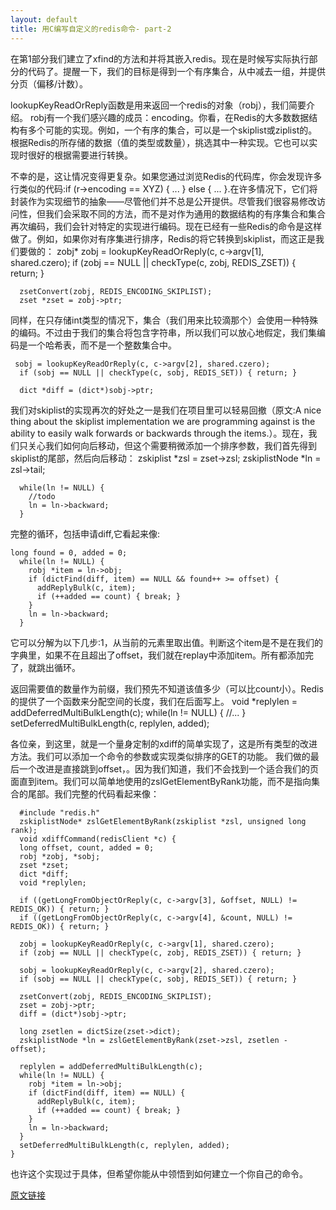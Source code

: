 ```yaml
---
layout: default
title: 用C编写自定义的redis命令- part-2
---
```

在第1部分我们建立了xfind的方法和并将其嵌入redis。现在是时候写实际执行部分的代码了。提醒一下，我们的目标是得到一个有序集合，从中减去一组，并提供分页（偏移/计数）。

lookupKeyReadOrReply函数是用来返回一个redis的对象（robj），我们简要介绍。 robj有一个我们感兴趣的成员：encoding。你看，在Redis的大多数数据结构有多个可能的实现。例如，一个有序的集合，可以是一个skiplist或ziplist的。 根据Redis的所存储的数据（值的类型或数量），挑选其中一种实现。它也可以实现时很好的根据需要进行转换。

不幸的是，这让情况变得更复杂。如果您通过浏览Redis的代码库，你会发现许多行类似的代码:if (r->encoding == XYZ) { ... } else { ... }.在许多情况下，它们将封装作为实现细节的抽象——尽管他们并不总是公开提供。尽管我们很容易修改访问性，但我们会采取不同的方法，而不是对作为通用的数据结构的有序集合和集合再次编码，我们会针对特定的实现进行编码。现在已经有一些Redis的命令是这样做了。例如，如果你对有序集进行排序，Redis的将它转换到skiplist，而这正是我们要做的：
      zobj* zobj = lookupKeyReadOrReply(c, c->argv[1], shared.czero);
      if (zobj == NULL || checkType(c, zobj, REDIS_ZSET)) { return; }
    
      zsetConvert(zobj, REDIS_ENCODING_SKIPLIST);
      zset *zset = zobj->ptr;

同样，在只存储int类型的情况下，集合（我们用来比较滴那个）会使用一种特殊的编码​​。不过由于我们的集合将包含字符串，所以我们可以放心地假定，我们集编码是一个哈希表，而不是一个整数集合中。

     sobj = lookupKeyReadOrReply(c, c->argv[2], shared.czero);
      if (sobj == NULL || checkType(c, sobj, REDIS_SET)) { return; }
    
      dict *diff = (dict*)sobj->ptr;

我们对skiplist的实现再次的好处之一是我们在项目里可以轻易回撤（原文:A nice thing about the skiplist implementation we are programming against is the ability to easily walk forwards or backwards through the items.）。现在，我们只关心我们如何向后移动，但这个需要稍微添加一个排序参数，我们首先得到skiplist的尾部，然后向后移动：
     zskiplist *zsl = zset->zsl;
      zskiplistNode *ln = zsl->tail;
    
      while(ln != NULL) {
        //todo
        ln = ln->backward;
      }

完整的循环，包括申请diff,它看起来像:

    long found = 0, added = 0;
      while(ln != NULL) {
        robj *item = ln->obj;
        if (dictFind(diff, item) == NULL && found++ >= offset) {
          addReplyBulk(c, item);
          if (++added == count) { break; }
        }
        ln = ln->backward;
      }

它可以分解为以下几步:1，从当前的元素里取出值。判断这个item是不是在我们的字典里，如果不在且超出了offset，我们就在replay中添加item。所有都添加完了，就跳出循环。

返回需要值的数量作为前缀，我们预先不知道该值多少（可以比count小）。Redis的提供了一个函数来分配空间的长度，我们在后面写上。
    void *replylen = addDeferredMultiBulkLength(c);
      while(ln != NULL) {
        //...
      }
      setDeferredMultiBulkLength(c, replylen, added);
    


各位亲，到这里，就是一个量身定制的xdiff的简单实现了，这是所有类型的改进方法。我们可以添加一个命令的参数或实现类似排序的GET的功能。
我们做的最后一个改进是直接跳到offset，。因为我们知道，我们不会找到一个适合我们的页面直到item。我们可以简单地使用的zslGetElementByRank功能，而不是指向集合的尾部。我们完整的代码看起来像：

      #include "redis.h"
      zskiplistNode* zslGetElementByRank(zskiplist *zsl, unsigned long rank);
      void xdiffCommand(redisClient *c) {
      long offset, count, added = 0;
      robj *zobj, *sobj;
      zset *zset;
      dict *diff;
      void *replylen;
    
      if ((getLongFromObjectOrReply(c, c->argv[3], &offset, NULL) != REDIS_OK)) { return; }
      if ((getLongFromObjectOrReply(c, c->argv[4], &count, NULL) != REDIS_OK)) { return; }
    
      zobj = lookupKeyReadOrReply(c, c->argv[1], shared.czero);
      if (zobj == NULL || checkType(c, zobj, REDIS_ZSET)) { return; }
    
      sobj = lookupKeyReadOrReply(c, c->argv[2], shared.czero);
      if (sobj == NULL || checkType(c, sobj, REDIS_SET)) { return; }
    
      zsetConvert(zobj, REDIS_ENCODING_SKIPLIST);
      zset = zobj->ptr;
      diff = (dict*)sobj->ptr;
    
      long zsetlen = dictSize(zset->dict);
      zskiplistNode *ln = zslGetElementByRank(zset->zsl, zsetlen - offset);
    
      replylen = addDeferredMultiBulkLength(c);
      while(ln != NULL) {
        robj *item = ln->obj;
        if (dictFind(diff, item) == NULL) {
          addReplyBulk(c, item);
          if (++added == count) { break; }
        }
        ln = ln->backward;
      }
      setDeferredMultiBulkLength(c, replylen, added);
    }

也许这个实现过于具体，但希望你能从中领悟到如何建立一个你自己的命令。

[原文链接](http://openmymind.net/Writing-A-Custom-Redis-Command-In-C-Part-2/)

